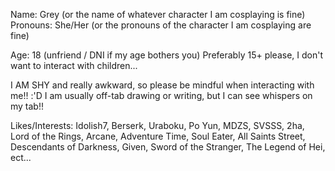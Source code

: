 Name: Grey
(or the name of whatever character I am cosplaying is fine)
Pronouns: She/Her
(or the pronouns of the character I am cosplaying are fine)

Age: 18
(unfriend / DNI if my age bothers you)
Preferably 15+ please, I don't want to interact with children...

I AM SHY and really awkward, so please be mindful when interacting with me!! :'D
I am usually off-tab drawing or writing, but I can see whispers on my tab!!

Likes/Interests: Idolish7, Berserk, Uraboku, Po Yun, MDZS, SVSSS, 2ha, Lord of the Rings, Arcane, Adventure Time, Soul Eater, All Saints Street, Descendants of Darkness, Given, Sword of the Stranger, The Legend of Hei, ect...
